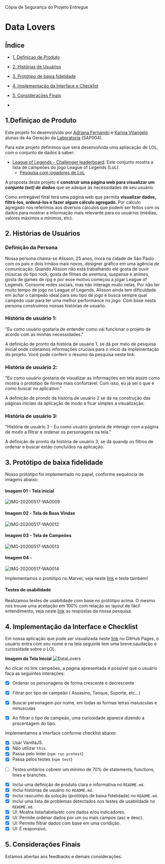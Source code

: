 Cópia de Segurança do Projeto Entregue
# Data Lovers

## Índice

* [1. Definiçao de Produto](#1-definição-de-produto)
* [2. Histórias de Usuários](#2-histórias-de-usuários)
* [3. Protótipo de baixa fidelidade](#3-prot[otipo-de-baixa-fidelidade])
* [4. Implementação da Interface e Checklist](#4-Implementação-da-interface-e-checklist)
* [5. Considerações Finais](#5-considerações-finais)


*

## 1.Definiçao de Produto
Este projeto foi desenvolvido por [Adriana Fernando](https://github.com/AdrianaFernando) 
e [Karina Vitangelo](https://github.com/karinavit) alunas da 4a Geração da [Laboratoria](https://github.com/Laboratoria) (SAP004).

Para este projeto definimos que será desenvolvida uma apliacação de LOL, com o conjunto de dados à saber:

* [League of Legends - Challenger leaderboard](src/data/lol/lol.json):
  Este conjunto mostra a lista de campeões do jogo League of
  Legends (LoL).
  - [Pesquisa com jogadores de LoL](src/data/lol/README.pt-BR.md)

A proposta deste projeto é  **construir uma página web para visualizar um _conjunto
(set) de dados_** que se adeque às necessidades de seu usuário.

Como entregável final terá uma página web que permita **visualizar dados,
filtrá-los, ordená-los e fazer algum cálculo agregado**. Por cálculo agregado
nos referimos aos diversos cálculos que podem ser feitos com os dados para mostrar a
informação mais relevante para os usuários (médias, valores máximos e mínimos,
etc).

## 2. Histórias de Usuários

### Definição da Persona
Nossa persona chama-se Alisson, 25 anos, mora na cidade de São Paulo com os pais e dois irmãos mais novos, designer gráfico em uma agência de comunicação.
Quando Alisson não está trabalhando ele gosta de ouvir músicas do tipo rock, gosta de filmes de aventura, suspense e animes, gosta de games de rpg e por esse motivo começou a jogar League of Legends. Consome redes sociais, mas não interage muito nelas.
Por não ter muito tempo de jogo no League of Legends, Alisson ainda tem dificuldade em achar o campeão ideal para seu tipo de jogo e busca sempre qual campeão usar para ter uma melhor performance no jogo.
Com base nesta persona construímos nossas histórias de usuaŕio.

### História de usuário 1:
"Eu como usuário gostaria de entender como vai funcionar o projeto de acordo com as minhas necessidades."

A definição de pronto da história de usuário 1, se dá por meio de pesquisa inicial onde coletamos informações cruciais para o inicio da implementação do projeto.
Você pode conferir o resumo da pesquisa neste link:

### História de usuário 2:
"Eu como usuário gostaria de visualizar as informações em tela assim como mostra o protótipo de forma mais confortável. Com isso, eu já sei o que e como buscar no aplicativo."

A definição de prondo da história de usuário 2 se dá na construção das páginas iniciais da aplicação de modo a ficar simples a visualização.


### História de usuário 3:
"História de usuário 3 - Eu como usuário gostaria de interagir com a página de modo a filtrar e ordenar os personagens na tela."

A definição de pronto da história de usuário 3, se dá quandp os filtros de ordenar e buscar estão concluídos na aplicação.


## 3. Protótipo de baixa fidelidade
Nosso protótipo foi implementado no papel, conforme sequência de imagens abaixo:

#### Imagem 01 - Tela inicial

![IMG-20200517-WA0009](https://user-images.githubusercontent.com/61189470/82395681-66a6e280-9a22-11ea-8f98-85168603070e.jpg)

#### Imagem 02 - Tela de Boas Vindas
![IMG-20200517-WA0012](https://user-images.githubusercontent.com/61189470/82395689-6ad30000-9a22-11ea-8cf8-b5f1260d22c2.jpg)

#### Imagem 03 - Tela de Campeões
![IMG-20200517-WA0013](https://user-images.githubusercontent.com/61189470/82395692-6c042d00-9a22-11ea-9b5a-33b8d9849a2f.jpg)

#### Imagem 04 - 
![IMG-20200517-WA0014](https://user-images.githubusercontent.com/61189470/82395695-6dcdf080-9a22-11ea-8f9c-2838055f75f6.jpg)


Implementamos o protótipo no Marvel, veja neste [link](https://marvelapp.com/4fa0hbe)  e teste também!

#### Testes de usabilidade
Realizamos testes de usabilidade com base no protótipo acima. O mesmo nos trouxe uma aceitação em 100% com relação ao layout de fácil entendimento, veja neste [link](https://drive.google.com/file/d/17i8f8b4D3puQMu0jJ0CgbDwF4lAdX2_4/view?usp=sharing) as respostas da nossa pesquisa.

## 4.  Implementação da Interface e Checklist
Em nossa aplicação que pode ser visualizada neste [link](https://karinavit.github.io/SAP004-data-lovers/src/) no GitHub Pages, o usuário entra com seu nome e na tela seguinte tem uma breve saudação e curiosidade sobre o LOL.

**Imagem da Tela Inicial**
![DataLovers](https://user-images.githubusercontent.com/61189470/90974049-fe264080-e4fd-11ea-96e9-044b3d6ab281.png)

Ao clicar no link campeões, a página apresentada é possível que o usuário faça as seguintes interações:
- [x] Ordenar os personagens de forma crescente e decrescente
- [x] Filtrar por tipo de campeão ( Assasino, Tanque, Suporte, etc...)
- [x] Buscar personagem por nome, em todas as formas letras maiusculas e minusculas
- [x] Ao filtrar o tipo de campeão, uma curiosidade aparece dizendo a procentagem do tipo.


Implementamos a interface conforme checklist abaixo:

- [x] Usar VanillaJS.
- [x] Não utilizar `this`.
- [x] Passa pelo linter (`npm run pretest`)
- [x] Passa pelos testes (`npm test`)
* [ ] Testes unitários cobrem um mínimo de 70% de statements, functions,
  lines e branches.
- [x] Inclui uma definição de produto clara e informativa no `README.md`.
- [x] Inclui histórias de usuário no `README.md`.
- [x] Inclui rascunho da solução (protótipo de baixa fidelidade) no
  `README.md`.
- [x] Inclui uma lista de problemas detectados nos testes de usabilidade no `README.md`.
- [x] UI: Mostra lista/tabela/etc com dados e/ou indicadores.
- [x] UI: Permite ordenar dados por um ou mais campos (asc e desc).
- [x] UI: Permite filtrar dados com base em uma condição.
- [x] UI: É responsivo.

## 5. Considerações Finais
Estamos abertas aos feedbacks e demais considerações.